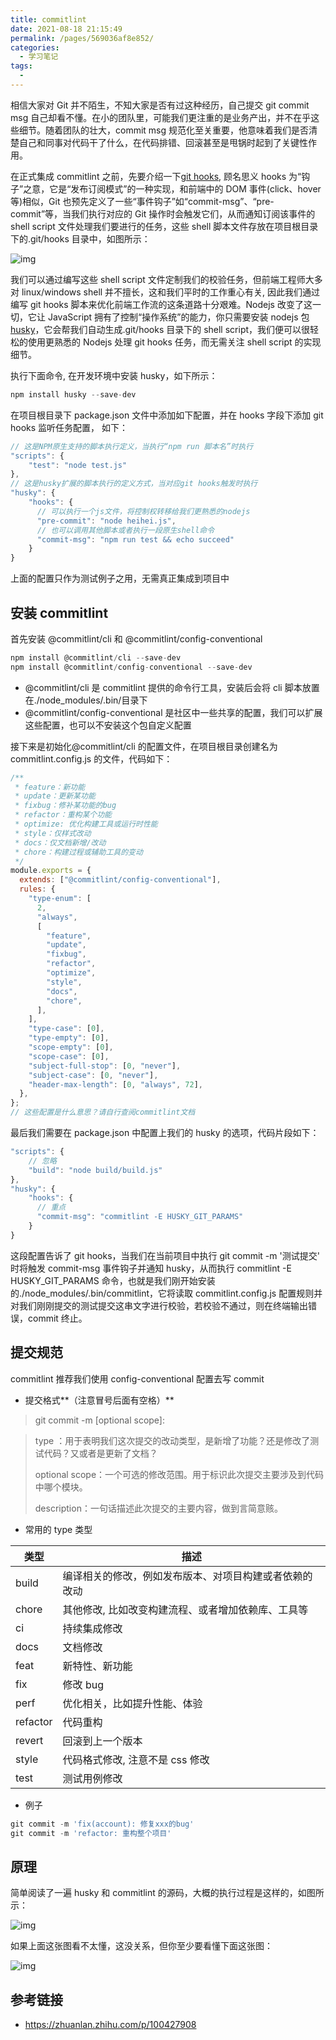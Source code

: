 ```yaml
---
title: commitlint
date: 2021-08-18 21:15:49
permalink: /pages/569036af8e852/
categories:
  - 学习笔记
tags:
  -
---
```


相信大家对 Git 并不陌生，不知大家是否有过这种经历，自己提交 git commit msg 自己却看不懂。在小的团队里，可能我们更注重的是业务产出，并不在乎这些细节。随着团队的壮大，commit msg 规范化至关重要，他意味着我们是否清楚自己和同事对代码干了什么，在代码排错、回滚甚至是甩锅时起到了关键性作用。

<!-- more -->

在正式集成 commitlint 之前，先要介绍一下[git hooks](https://git-scm.com/book/zh/v2/%E8%87%AA%E5%AE%9A%E4%B9%89-Git-Git-%E9%92%A9%E5%AD%90), 顾名思义 hooks 为“钩子”之意，它是“发布订阅模式”的一种实现，和前端中的 DOM 事件(click、hover 等)相似，Git 也预先定义了一些“事件钩子”如“commit-msg”、“pre-commit”等，当我们执行对应的 Git 操作时会触发它们，从而通知订阅该事件的 shell script 文件处理我们要进行的任务，这些 shell 脚本文件存放在项目根目录下的.git/hooks 目录中，如图所示：

![img](https://cdn.jsdelivr.net/gh/wu529778790/image/blog/20210818212201.png)

我们可以通过编写这些 shell script 文件定制我们的校验任务，但前端工程师大多对 linux/windows shell 并不擅长，这和我们平时的工作重心有关, 因此我们通过编写 git hooks 脚本来优化前端工作流的这条道路十分艰难。Nodejs 改变了这一切，它让 JavaScript 拥有了控制“操作系统”的能力，你只需要安装 nodejs 包[husky](https://www.npmjs.com/package/husky)，它会帮我们自动生成.git/hooks 目录下的 shell script，我们便可以很轻松的使用更熟悉的 Nodejs 处理 git hooks 任务，而无需关注 shell script 的实现细节。

执行下面命令, 在开发环境中安装 husky，如下所示：

```js
npm install husky --save-dev
```

在项目根目录下 package.json 文件中添加如下配置，并在 hooks 字段下添加 git hooks 监听任务配置， 如下：

```js
// 这是NPM原生支持的脚本执行定义，当执行“npm run 脚本名”时执行
"scripts": {
    "test": "node test.js"
},
// 这是husky扩展的脚本执行的定义方式，当对应git hooks触发时执行
"husky": {
    "hooks": {
      // 可以执行一个js文件，将控制权转移给我们更熟悉的nodejs
      "pre-commit": "node heihei.js",
      // 也可以调用其他脚本或者执行一段原生shell命令
      "commit-msg": "npm run test && echo succeed"
    }
}
```

上面的配置只作为测试例子之用，无需真正集成到项目中

## 安装 commitlint

首先安装 @commitlint/cli 和 @commitlint/config-conventional

```js
npm install @commitlint/cli --save-dev
npm install @commitlint/config-conventional --save-dev
```

- @commitlint/cli 是 commitlint 提供的命令行工具，安装后会将 cli 脚本放置在./node_modules/.bin/目录下
- @commitlint/config-conventional 是社区中一些共享的配置，我们可以扩展这些配置，也可以不安装这个包自定义配置

接下来是初始化@commitlint/cli 的配置文件，在项目根目录创建名为 commitlint.config.js 的文件，代码如下：

```js
/**
 * feature：新功能
 * update：更新某功能
 * fixbug：修补某功能的bug
 * refactor：重构某个功能
 * optimize: 优化构建工具或运行时性能
 * style：仅样式改动
 * docs：仅文档新增/改动
 * chore：构建过程或辅助工具的变动
 */
module.exports = {
  extends: ["@commitlint/config-conventional"],
  rules: {
    "type-enum": [
      2,
      "always",
      [
        "feature",
        "update",
        "fixbug",
        "refactor",
        "optimize",
        "style",
        "docs",
        "chore",
      ],
    ],
    "type-case": [0],
    "type-empty": [0],
    "scope-empty": [0],
    "scope-case": [0],
    "subject-full-stop": [0, "never"],
    "subject-case": [0, "never"],
    "header-max-length": [0, "always", 72],
  },
};
// 这些配置是什么意思？请自行查阅commitlint文档
```

最后我们需要在 package.json 中配置上我们的 husky 的选项，代码片段如下：

```js
"scripts": {
    // 忽略
    "build": "node build/build.js"
},
"husky": {
    "hooks": {
      // 重点
      "commit-msg": "commitlint -E HUSKY_GIT_PARAMS"
    }
}
```

这段配置告诉了 git hooks，当我们在当前项目中执行 git commit -m '测试提交' 时将触发 commit-msg 事件钩子并通知 husky，从而执行 commitlint -E HUSKY_GIT_PARAMS 命令，也就是我们刚开始安装的./node_modules/.bin/commitlint，它将读取 commitlint.config.js 配置规则并对我们刚刚提交的测试提交这串文字进行校验，若校验不通过，则在终端输出错误，commit 终止。

## 提交规范

commitlint 推荐我们使用 config-conventional 配置去写 commit

- 提交格式**（注意冒号后面有空格）**

> git commit -m <type>\[optional scope\]: <description>

> type ：用于表明我们这次提交的改动类型，是新增了功能？还是修改了测试代码？又或者是更新了文档？
>
> optional scope：一个可选的修改范围。用于标识此次提交主要涉及到代码中哪个模块。
>
> description：一句话描述此次提交的主要内容，做到言简意赅。

- 常用的 type 类型

| 类型     | 描述                                                   |
| -------- | ------------------------------------------------------ |
| build    | 编译相关的修改，例如发布版本、对项目构建或者依赖的改动 |
| chore    | 其他修改, 比如改变构建流程、或者增加依赖库、工具等     |
| ci       | 持续集成修改                                           |
| docs     | 文档修改                                               |
| feat     | 新特性、新功能                                         |
| fix      | 修改 bug                                               |
| perf     | 优化相关，比如提升性能、体验                           |
| refactor | 代码重构                                               |
| revert   | 回滚到上一个版本                                       |
| style    | 代码格式修改, 注意不是 css 修改                        |
| test     | 测试用例修改                                           |

- 例子

```js
git commit -m 'fix(account): 修复xxx的bug'
git commit -m 'refactor: 重构整个项目'
```

## 原理

简单阅读了一遍 husky 和 commitlint 的源码，大概的执行过程是这样的，如图所示：

![img](https://cdn.jsdelivr.net/gh/wu529778790/image/blog/20210818213947.png)

如果上面这张图看不太懂，这没关系，但你至少要看懂下面这张图：

![img](https://cdn.jsdelivr.net/gh/wu529778790/image/blog/20210818214116.png)

## 参考链接

- <https://zhuanlan.zhihu.com/p/100427908>
